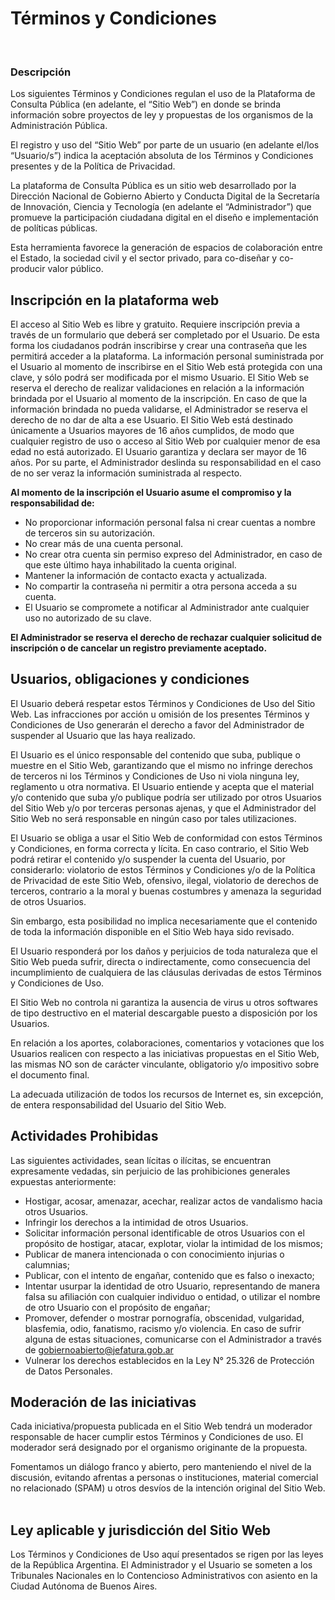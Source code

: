 # Términos y Condiciones

​

### Descripción

Los siguientes Términos y Condiciones regulan el uso de la Plataforma de Consulta Pública (en adelante, el “Sitio Web”) en donde se brinda información sobre proyectos de ley y propuestas de los organismos de la Administración Pública.

El registro y uso del “Sitio Web” por parte de un usuario (en adelante el/los “Usuario/s”) indica la aceptación absoluta de los Términos y Condiciones presentes y de la Política de Privacidad.

La plataforma de Consulta Pública es un sitio web desarrollado por la Dirección Nacional de Gobierno Abierto y Conducta Digital de la Secretaría de Innovación, Ciencia y Tecnología (en adelante el “Administrador”) que promueve la participación ciudadana digital en el diseño e implementación de políticas públicas.

Esta herramienta favorece la generación de espacios de colaboración entre el Estado, la sociedad civil y el sector privado, para co-diseñar y co-producir valor público.
​

## Inscripción en la plataforma web

El acceso al Sitio Web es libre y gratuito. Requiere inscripción previa a través de un formulario que deberá ser completado por el Usuario. De esta forma los ciudadanos podrán inscribirse y crear una contraseña que les permitirá acceder a la plataforma.
La información personal suministrada por el Usuario al momento de inscribirse en el Sitio Web está protegida con una clave, y sólo podrá ser modificada por el mismo Usuario.
El Sitio Web se reserva el derecho de realizar validaciones en relación a la información brindada por el Usuario al momento de la inscripción. En caso de que la información brindada no pueda validarse, el Administrador se reserva el derecho de no dar de alta a ese Usuario.
El Sitio Web está destinado únicamente a Usuarios mayores de 16 años cumplidos, de modo que cualquier registro de uso o acceso al Sitio Web por cualquier menor de esa edad no está autorizado. El Usuario garantiza y declara ser mayor de 16 años. Por su parte, el Administrador deslinda su responsabilidad en el caso de no ser veraz la información suministrada al respecto.

**Al momento de la inscripción el Usuario asume el compromiso y la responsabilidad de:**

- No proporcionar información personal falsa ni crear cuentas a nombre de terceros sin su autorización.
- No crear más de una cuenta personal.
- No crear otra cuenta sin permiso expreso del Administrador, en caso de que este último haya inhabilitado la cuenta original.
- Mantener la información de contacto exacta y actualizada.
- No compartir la contraseña ni permitir a otra persona acceda a su cuenta.
- El Usuario se compromete a notificar al Administrador ante cualquier uso no autorizado de su clave.

**El Administrador se reserva el derecho de rechazar cualquier solicitud de inscripción o de cancelar un registro previamente aceptado.**
​

## Usuarios, obligaciones y condiciones

El Usuario deberá respetar estos Términos y Condiciones de Uso del Sitio Web. Las infracciones por acción u omisión de los presentes Términos y Condiciones de Uso generarán el derecho a favor del Administrador de suspender al Usuario que las haya realizado.

El Usuario es el único responsable del contenido que suba, publique o muestre en el Sitio Web, garantizando que el mismo no infringe derechos de terceros ni los Términos y Condiciones de Uso ni viola ninguna ley, reglamento u otra normativa. El Usuario entiende y acepta que el material y/o contenido que suba y/o publique podría ser utilizado por otros Usuarios del Sitio Web y/o por terceras personas ajenas, y que el Administrador del Sitio Web no será responsable en ningún caso por tales utilizaciones.

El Usuario se obliga a usar el Sitio Web de conformidad con estos Términos y Condiciones, en forma correcta y lícita. En caso contrario, el Sitio Web podrá retirar el contenido y/o suspender la cuenta del Usuario, por considerarlo: violatorio de estos Términos y Condiciones y/o de la Política de Privacidad de este Sitio Web, ofensivo, ilegal, violatorio de derechos de terceros, contrario a la moral y buenas costumbres y amenaza la seguridad de otros Usuarios.

Sin embargo, esta posibilidad no implica necesariamente que el contenido de toda la información disponible en el Sitio Web haya sido revisado.

El Usuario responderá por los daños y perjuicios de toda naturaleza que el Sitio Web pueda sufrir, directa o indirectamente, como consecuencia del incumplimiento de cualquiera de las cláusulas derivadas de estos Términos y Condiciones de Uso.

El Sitio Web no controla ni garantiza la ausencia de virus u otros softwares de tipo destructivo en el material descargable puesto a disposición por los Usuarios.

En relación a los aportes, colaboraciones, comentarios y votaciones que los Usuarios realicen con respecto a las iniciativas propuestas en el Sitio Web, las mismas NO son de carácter vinculante, obligatorio y/o impositivo sobre el documento final.

La adecuada utilización de todos los recursos de Internet es, sin excepción, de entera responsabilidad del Usuario del Sitio Web.
​

## Actividades Prohibidas

Las siguientes actividades, sean lícitas o ilícitas, se encuentran expresamente vedadas, sin perjuicio de las prohibiciones generales expuestas anteriormente:

- Hostigar, acosar, amenazar, acechar, realizar actos de vandalismo hacia otros Usuarios.
- Infringir los derechos a la intimidad de otros Usuarios.
- Solicitar información personal identificable de otros Usuarios con el propósito de hostigar, atacar, explotar, violar la intimidad de los mismos;
- Publicar de manera intencionada o con conocimiento injurias o calumnias;
- Publicar, con el intento de engañar, contenido que es falso o inexacto;
- Intentar usurpar la identidad de otro Usuario, representando de manera falsa su afiliación con cualquier individuo o entidad, o utilizar el nombre de otro Usuario con el propósito de engañar;
- Promover, defender o mostrar pornografía, obscenidad, vulgaridad, blasfemia, odio, fanatismo, racismo y/o violencia. En caso de sufrir alguna de estas situaciones, comunicarse con el Administrador a través de [gobiernoabierto@jefatura.gob.ar](gobiernoabierto@jefatura.gob.ar)
- Vulnerar los derechos establecidos en la Ley N° 25.326 de Protección de Datos Personales.
  ​

## Moderación de las iniciativas

Cada iniciativa/propuesta publicada en el Sitio Web tendrá un moderador responsable de hacer cumplir estos Términos y Condiciones de uso. El moderador será designado por el organismo originante de la propuesta.

Fomentamos un diálogo franco y abierto, pero manteniendo el nivel de la discusión, evitando afrentas a personas o instituciones, material comercial no relacionado (SPAM) u otros desvíos de la intención original del Sitio Web.
​

## Ley aplicable y jurisdicción del Sitio Web

Los Términos y Condiciones de Uso aquí presentados se rigen por las leyes de la República Argentina. El Administrador y el Usuario se someten a los Tribunales Nacionales en lo Contencioso Administrativos con asiento en la Ciudad Autónoma de Buenos Aires.
